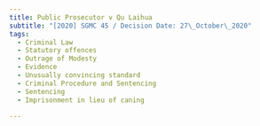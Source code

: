 ```yaml
---
title: Public Prosecutor v Qu Laihua
subtitle: "[2020] SGMC 45 / Decision Date: 27\_October\_2020"
tags:
  - Criminal Law
  - Statutory offences
  - Outrage of Modesty
  - Evidence
  - Unusually convincing standard
  - Criminal Procedure and Sentencing
  - Sentencing
  - Imprisonment in lieu of caning

---
```


